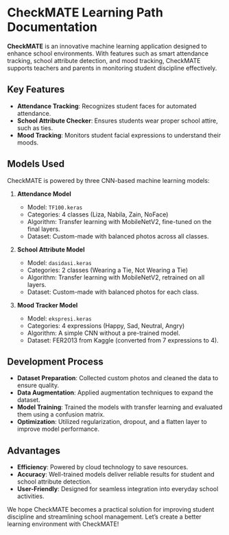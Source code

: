 # CheckMATE Learning Path Documentation  

**CheckMATE** is an innovative machine learning application designed to enhance school environments. With features such as smart attendance tracking, school attribute detection, and mood tracking, CheckMATE supports teachers and parents in monitoring student discipline effectively.  

## Key Features  
- **Attendance Tracking**: Recognizes student faces for automated attendance.  
- **School Attribute Checker**: Ensures students wear proper school attire, such as ties.  
- **Mood Tracking**: Monitors student facial expressions to understand their moods.  

## Models Used  
CheckMATE is powered by three CNN-based machine learning models:  

1. **Attendance Model**  
   - Model: `TF100.keras`  
   - Categories: 4 classes (Liza, Nabila, Zain, NoFace)  
   - Algorithm: Transfer learning with MobileNetV2, fine-tuned on the final layers.  
   - Dataset: Custom-made with balanced photos across all classes.  

2. **School Attribute Model**  
   - Model: `dasidasi.keras`  
   - Categories: 2 classes (Wearing a Tie, Not Wearing a Tie)  
   - Algorithm: Transfer learning with MobileNetV2, retrained on all layers.  
   - Dataset: Custom-made with balanced photos for each class.  

3. **Mood Tracker Model**  
   - Model: `ekspresi.keras`  
   - Categories: 4 expressions (Happy, Sad, Neutral, Angry)  
   - Algorithm: A simple CNN without a pre-trained model.  
   - Dataset: FER2013 from Kaggle (converted from 7 expressions to 4).  

## Development Process  
- **Dataset Preparation**: Collected custom photos and cleaned the data to ensure quality.  
- **Data Augmentation**: Applied augmentation techniques to expand the dataset.  
- **Model Training**: Trained the models with transfer learning and evaluated them using a confusion matrix.  
- **Optimization**: Utilized regularization, dropout, and a flatten layer to improve model performance.  

## Advantages  
- **Efficiency**: Powered by cloud technology to save resources.  
- **Accuracy**: Well-trained models deliver reliable results for student and school attribute detection.  
- **User-Friendly**: Designed for seamless integration into everyday school activities.  

We hope CheckMATE becomes a practical solution for improving student discipline and streamlining school management. Let’s create a better learning environment with CheckMATE!  
